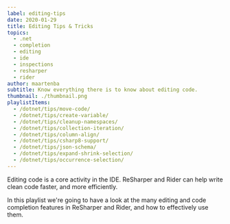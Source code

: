 ```yaml
---
label: editing-tips
date: 2020-01-29
title: Editing Tips & Tricks
topics:
  - .net
  - completion
  - editing
  - ide
  - inspections
  - resharper
  - rider
author: maartenba
subtitle: Know everything there is to know about editing code.
thumbnail: ./thumbnail.png
playlistItems:
  - /dotnet/tips/move-code/
  - /dotnet/tips/create-variable/
  - /dotnet/tips/cleanup-namespaces/
  - /dotnet/tips/collection-iteration/
  - /dotnet/tips/column-align/
  - /dotnet/tips/csharp8-support/
  - /dotnet/tips/json-schema/
  - /dotnet/tips/expand-shrink-selection/
  - /dotnet/tips/occurrence-selection/
---
```


Editing code is a core activity in the IDE. ReSharper and Rider can help
write clean code faster, and more efficiently.

In this playlist we're going to have a look at the many editing and
code completion features in ReSharper and Rider, and how to effectively
use them.
